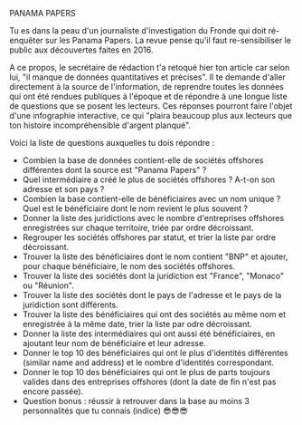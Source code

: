 PANAMA PAPERS

Tu es dans la peau d'un journaliste d'investigation du Fronde qui doit ré-enquêter sur les Panama Papers. La revue pense qu'il faut re-sensibiliser le public aux découvertes faites en 2016.

A ce propos, le secrétaire de rédaction t'a retoqué hier ton article car selon lui, "il manque de données quantitatives et précises". Il te demande d'aller directement à la source de l'information, de reprendre toutes les données qui ont été rendues publiques à l'époque et de répondre à une longue liste de questions que se posent les lecteurs. Ces réponses pourront faire l'objet d'une infographie interactive, ce qui "plaira beaucoup plus aux lecteurs que ton histoire incompréhensible d'argent planqué".

Voici la liste de questions auxquelles tu dois répondre :

- Combien la base de données contient-elle de sociétés offshores différentes dont la source est "Panama Papers" ?
- Quel intermédiaire a créé le plus de sociétés offshores ? A-t-on son adresse et son pays ?
- Combien la base contient-elle de bénéficiaires avec un nom unique ? Quel est le bénéficiaire dont le nom revient le plus souvent ?
- Donner la liste des juridictions avec le nombre d'entreprises offshores enregistrées sur chaque territoire, triée par ordre décroissant.
- Regrouper les sociétés offshores par statut, et trier la liste par ordre décroissant.
- Trouver la liste des bénéficiaires dont le nom contient "BNP" et ajouter, pour chaque bénéficiaire, le nom des sociétés offshores.
- Trouver la liste des sociétés dont la juridiction est "France", "Monaco" ou "Réunion".
- Trouver la liste des sociétés dont le pays de l'adresse et le pays de la juridiction sont différents.
- Trouver la liste des bénéficiaires qui ont des sociétés au même nom et enregistrée à la même date, trier la liste par odre décroissant.
- Donner la liste des intermédiaires qui ont aussi été bénéficiaires, en ajoutant leur nom de bénéficiaire et leur adresse.
- Donner le top 10 des bénéficiaires qui ont le plus d'identités différentes (similar name and address) et le nombre d'identités correspondant.
- Donner le top 10 des bénéficiaires qui ont le plus de parts toujours valides dans des entreprises offshores (dont la date de fin n'est pas encore passée).
- Question bonus : réussir à retrouver dans la base au moins 3 personnalités que tu connais (indice) 😎😎😎
